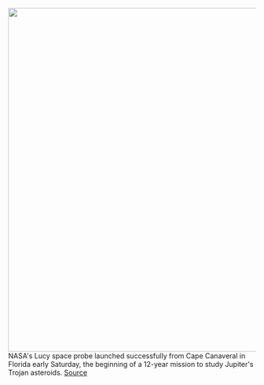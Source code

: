 <img src='https://cdn.vox-cdn.com/thumbor/l4Ba9ZjEwYXpZ95YdyBm_ae04b8=/0x301:2689x2689/1200x800/filters:focal(618x506:1048x936)/cdn.vox-cdn.com/uploads/chorus_image/image/70003425/lucy_in_the_sky2.0.jpg' width='700px' /><br/>
NASA's Lucy space probe launched successfully from Cape Canaveral in Florida early Saturday, the beginning of a 12-year mission to study Jupiter's Trojan asteroids.
<a href='https://www.theverge.com/2021/10/16/22729626/nasa-launches-lucy-probe-study-jupiter-trojan-asteroids'> Source <a/>